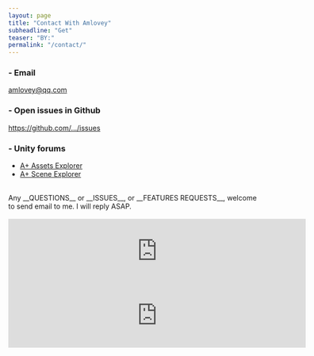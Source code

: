 ```yaml
---
layout: page
title: "Contact With Amlovey"
subheadline: "Get"
teaser: "BY:"
permalink: "/contact/"
---
```


### - Email

[amlovey@qq.com](mailto:amlovey@qq.com)

### - Open issues in Github

<a href='https://github.com/amloveyweb/amloveyweb.github.io/issues' target='_blank'>https://github.com/.../issues</a>

### - Unity forums

* <a href='http://forum-old.unity3d.com/threads/403471/' target='_blank'>A+ Assets Explorer</a>
* <a href='http://forum-old.unity3d.com/threads/431598/' target='_blank'>A+ Scene Explorer</a>

<br>
Any __QUESTIONS__ or __ISSUES__, or __FEATURES REQUESTS__, welcome to send email to me. I will reply ASAP.

<br>
<br>

<iframe src="https://api.assetstore.unity3d.com/affiliate/embed/package/68761/widget-wide?aid=1011lGoJ" style="width:600px; height:130px; border:0px;"></iframe>
<br>
<iframe src="https://api.assetstore.unity3d.com/affiliate/embed/package/71786/widget-wide?aid=1011lGoJ" style="width:600px; height:130px; border:0px;"></iframe>

